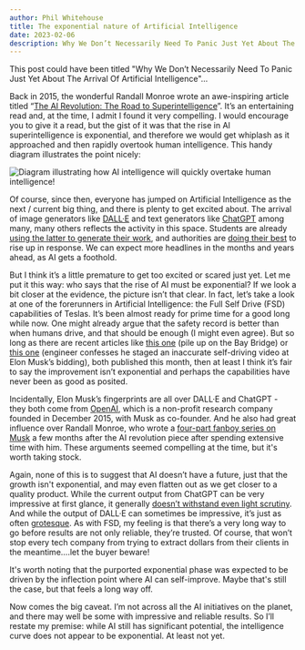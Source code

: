 ```yaml
---
author: Phil Whitehouse
title: The exponential nature of Artificial Intelligence
date: 2023-02-06
description: Why We Don’t Necessarily Need To Panic Just Yet About The Arrival Of Artificial Intelligence
---
```


This post could have been titled "Why We Don’t Necessarily Need To Panic Just Yet About The Arrival Of Artificial Intelligence"...

Back in 2015, the wonderful Randall Monroe wrote an awe-inspiring article titled “[The AI Revolution: The Road to Superintelligence](https://waitbutwhy.com/2015/01/artificial-intelligence-revolution-1.html)”. It’s an entertaining read and, at the time, I admit I found it very compelling. I would encourage you to give it a read, but the gist of it was that the rise in AI superintelligence is exponential, and therefore we would get whiplash as it approached and then rapidly overtook human intelligence. This handy diagram illustrates the point nicely:

![Diagram illustrating how AI intelligence will quickly overtake human intelligence!](/img/ai-1.jpg)

Of course, since then, everyone has jumped on Artificial Intelligence as the next / current big thing, and there is plenty to get excited about. The arrival of image generators like [DALL·E](https://openai.com/blog/dall-e/) and text generators like [ChatGPT](https://openai.com/blog/chatgpt/) among many, many others reflects the activity in this space. Students are already [using the latter to generate their work](https://www.theguardian.com/technology/2023/jan/13/end-of-the-essay-uk-lecturers-assessments-chatgpt-concerns-ai), and authorities are [doing their best](https://www.nytimes.com/2023/01/12/technology/chatgpt-schools-teachers.html) to rise up in response. We can expect more headlines in the months and years ahead, as AI gets a foothold.

But I think it’s a little premature to get too excited or scared just yet. Let me put it this way: who says that the rise of AI must be exponential? If we look a bit closer at the evidence, the picture isn’t that clear. In fact, let’s take a look at one of the forerunners in Artificial Intelligence: the Full Self Drive (FSD) capabilities of Teslas. It’s been almost ready for prime time for a good long while now. One might already argue that the safety record is better than when humans drive, and that should be enough (I might even agree). But so long as there are recent articles like [this one](https://theintercept.com/2023/01/10/tesla-crash-footage-autopilot/) (pile up on the Bay Bridge) or [this one](https://fortune.com/2023/01/18/elon-musk-tesla-lawsuit-fsd-video-autopilot-ashok-elluswamy/) (engineer confesses he staged an inaccurate self-driving video at Elon Musk’s bidding), both published this month, then at least I think it’s fair to say the improvement isn’t exponential and perhaps the capabilities have never been as good as posited.

Incidentally, Elon Musk’s fingerprints are all over DALL·E and ChatGPT - they both come from [OpenAI](https://openai.com/), which is a non-profit research company founded in December 2015, with Musk as co-founder. And he also had great influence over Randall Monroe, who wrote a [four-part fanboy series on Musk](https://waitbutwhy.com/2015/05/elon-musk-the-worlds-raddest-man.html) a few months after the AI revolution piece after spending extensive time with him. These arguments seemed compelling at the time, but it's worth taking stock.

Again, none of this is to suggest that AI doesn’t have a future, just that the growth isn't exponential, and may even flatten out as we get closer to a quality product. While the current output from ChatGPT can be very impressive at first glance, it generally [doesn’t withstand even light scrutiny](https://mashable.com/article/chatgpt-amazing-wrong). And while the output of DALL·E can sometimes be impressive, it’s just as often [grotesque](https://artreview.com/the-online-grotesque-of-dall-e-art). As with FSD, my feeling is that there’s a very long way to go before results are not only reliable, they’re trusted. Of course, that won’t stop every tech company from trying to extract dollars from their clients in the meantime....let the buyer beware!

It's worth noting that the purported exponential phase was expected to be driven by the inflection point where AI can self-improve. Maybe that's still the case, but that feels a long way off.

Now comes the big caveat. I’m not across all the AI initiatives on the planet, and there may well be some with impressive and reliable results. So I’ll restate my premise: while AI still has significant potential, the intelligence curve does not appear to be exponential. At least not yet.
